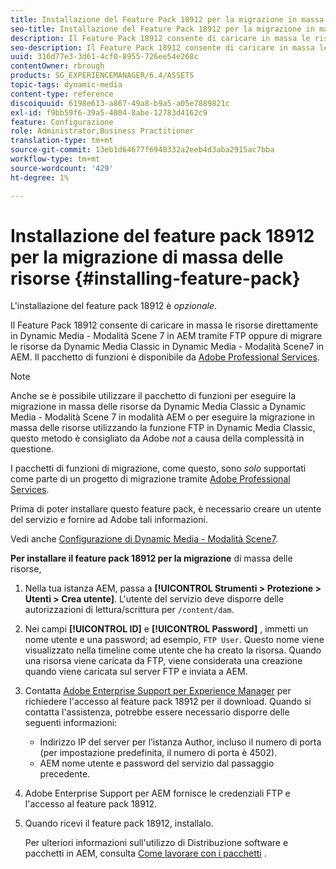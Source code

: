 ```yaml
---
title: Installazione del Feature Pack 18912 per la migrazione in massa delle risorse
seo-title: Installazione del Feature Pack 18912 per la migrazione in massa delle risorse
description: Il Feature Pack 18912 consente di caricare in massa le risorse tramite FTP oppure di migrare le risorse da Dynamic Media Classic a Dynamic Media in AEM. Questo pacchetto di funzioni opzionale è disponibile dal supporto Adobe.
seo-description: Il Feature Pack 18912 consente di caricare in massa le risorse tramite FTP oppure di migrare le risorse da Dynamic Media Classic a Dynamic Media in AEM. Questo pacchetto di funzioni opzionale è disponibile dal supporto Adobe.
uuid: 316d77e3-3d61-4cf0-8955-726ee54e268c
contentOwner: rbrough
products: SG_EXPERIENCEMANAGER/6.4/ASSETS
topic-tags: dynamic-media
content-type: reference
discoiquuid: 6198e613-a867-49a8-b9a5-a05e7889821c
exl-id: f9bb59f6-39a5-4804-8abe-12783d4162c9
feature: Configurazione
role: Administrator,Business Practitioner
translation-type: tm+mt
source-git-commit: 13eb1d64677f6940332a2eeb4d3aba2915ac7bba
workflow-type: tm+mt
source-wordcount: '429'
ht-degree: 1%

---
```


# Installazione del feature pack 18912 per la migrazione di massa delle risorse {#installing-feature-pack}

L&#39;installazione del feature pack 18912 è _opzionale_.

Il Feature Pack 18912 consente di caricare in massa le risorse direttamente in Dynamic Media - Modalità Scene 7 in AEM tramite FTP oppure di migrare le risorse da Dynamic Media Classic in Dynamic Media - Modalità Scene7 in AEM. Il pacchetto di funzioni è disponibile da [Adobe Professional Services](https://www.adobe.com/experience-cloud/consulting-services.html).

>[!NOTE]
>
>Anche se è possibile utilizzare il pacchetto di funzioni per eseguire la migrazione in massa delle risorse da Dynamic Media Classic a Dynamic Media - Modalità Scene 7 in modalità AEM o per eseguire la migrazione in massa delle risorse utilizzando la funzione FTP in Dynamic Media Classic, questo metodo è consigliato da Adobe *not* a causa della complessità in questione.
>
>I pacchetti di funzioni di migrazione, come questo, sono *solo* supportati come parte di un progetto di migrazione tramite [Adobe Professional Services](https://www.adobe.com/experience-cloud/consulting-services.html).

Prima di poter installare questo feature pack, è necessario creare un utente del servizio e fornire ad Adobe tali informazioni.

Vedi anche [Configurazione di Dynamic Media - Modalità Scene7](https://helpx.adobe.com/experience-manager/6-4/assets/using/config-dms7.html).

**Per installare il feature pack 18912 per la migrazione** di massa delle risorse,

1. Nella tua istanza AEM, passa a **[!UICONTROL Strumenti > Protezione > Utenti > Crea utente]**. L&#39;utente del servizio deve disporre delle autorizzazioni di lettura/scrittura per `/content/dam`.
1. Nei campi **[!UICONTROL ID]** e **[!UICONTROL Password]** , immetti un nome utente e una password; ad esempio, `FTP User`. Questo nome viene visualizzato nella timeline come utente che ha creato la risorsa. Quando una risorsa viene caricata da FTP, viene considerata una creazione quando viene caricata sul server FTP e inviata a AEM.
1. Contatta [Adobe Enterprise Support per Experience Manager](https://helpx.adobe.com/it/contact/enterprise-support.ec.html) per richiedere l&#39;accesso al feature pack 18912 per il download. Quando si contatta l&#39;assistenza, potrebbe essere necessario disporre delle seguenti informazioni:

   * Indirizzo IP del server per l’istanza Author, incluso il numero di porta (per impostazione predefinita, il numero di porta è 4502).
   * AEM nome utente e password del servizio dal passaggio precedente.

1. Adobe Enterprise Support per AEM fornisce le credenziali FTP e l&#39;accesso al feature pack 18912.

1. Quando ricevi il feature pack 18912, installalo.

   Per ulteriori informazioni sull&#39;utilizzo di Distribuzione software e pacchetti in AEM, consulta [Come lavorare con i pacchetti](/help/sites-administering/package-manager.md) .
